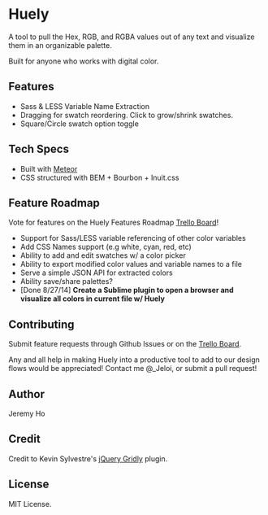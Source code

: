 Huely
=====

A tool to pull the Hex, RGB, and RGBA values out of any text and visualize them in an organizable palette.

Built for anyone who works with digital color.

## Features
- Sass & LESS Variable Name Extraction
- Dragging for swatch reordering. Click to grow/shrink swatches.
- Square/Circle swatch option toggle

## Tech Specs
- Built with [Meteor](https://www.meteor.com/)
- CSS structured with BEM + Bourbon + Inuit.css

## Feature Roadmap
Vote for features on the Huely Features Roadmap [Trello Board](https://trello.com/b/EkLqlZ6H/huely-co-features-roadmap)!

- Support for Sass/LESS variable referencing of other color variables
- Add CSS Names support (e.g white, cyan, red, etc)
- Ability to add and edit swatches w/ a color picker
- Ability to export modified color values and variable names to a file
- Serve a simple JSON API for extracted colors
- Ability save/share palettes?
- [Done 8/27/14] **Create a Sublime plugin to open a browser and visualize all colors in current file w/ Huely**

## Contributing

Submit feature requests through Github Issues or on the [Trello Board](https://trello.com/b/EkLqlZ6H/huely-co-features-roadmap).

Any and all help in making Huely into a productive tool to add to our design flows would be appreciated!
Contact me @_Jeloi, or submit a pull request!

## Author

Jeremy Ho

## Credit
Credit to Kevin Sylvestre's [jQuery Gridly](https://github.com/ksylvest/jquery-gridly) plugin.

## License

MIT License.


